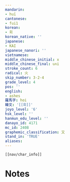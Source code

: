 ```yaml
---
mandarin:
- huī
cantonese:
- fui1
korean:
- 회
korean_native: ''
japanese:
- KAI
japanese_nanori: ''
vietnamese:
middle_chinese_initial: x
middle_chinese_final: uʌi
stroke_count: 6
radical: 火
skip_number: 3-2-4
grade_level: 4
pos: ''
english:
- ashes
羅馬字: hoi
韓文: '[[회]]'
joyo_level: '6'
hsk_level: ''
hanmun_edu_level: ''
danayo_id: 4171
mc_id: 2408
graphemic_classification: 又
stand_in: 'TRUE'
aliases:
---
```

```meta-bind-embed
[[nav/char_info]]
```

# Notes
